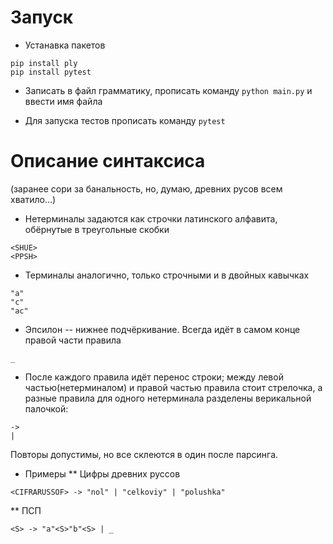 # Запуск

* Устанавка пакетов
```
pip install ply
pip install pytest
```

* Записать в файл грамматику, прописать команду ```python main.py``` и ввести имя файла

* Для запуска тестов прописать команду ```pytest```


# Описание синтаксиса

(заранее сори за банальность, но, думаю, древних русов всем хватило...)

* Нетерминалы задаются как строчки латинского алфавита, обёрнутые в треугольные скобки
```
<SHUE>
<PPSH>
```

* Терминалы аналогично, только строчными и в двойных кавычках
```
"a"
"c"
"ac"
```
* Эпсилон -- нижнее подчёркивание. Всегда идёт в самом конце правой части правила
```
_
```

* После каждого правила идёт перенос строки; между левой частью(нетерминалом) и правой частью правила стоит стрелочка, а разные правила для одного нетерминала разделены верикальной палочкой:
```
->
|
```

Повторы допустимы, но все склеются в один после парсинга.
 
* Примеры
** Цифры древних руссов
```
<CIFRARUSSOF> -> "nol" | "celkoviy" | "polushka"
```
** ПСП
```
<S> -> "a"<S>"b"<S> | _
```

